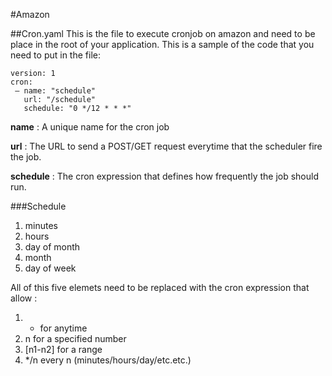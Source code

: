 #Amazon

##Cron.yaml
This is the file to execute cronjob on amazon and need to be place in the root of your application. 
This is a sample of the code that you need to put in the file:
```
version: 1
cron:
 — name: "schedule"
   url: "/schedule"
   schedule: "0 */12 * * *"
```

**name** : A unique name for the cron job

**url** : The URL to send a POST/GET request everytime that the scheduler fire the job. 

**schedule** : The cron expression that defines how frequently the job should run.

###Schedule
1. minutes
2. hours
3. day of month
4. month
5. day of week

All of this five elemets need to be replaced with the cron expression that allow :
1. * for anytime
2. n for a specified number
3. [n1-n2] for a range 
4. */n every n (minutes/hours/day/etc.etc.)
